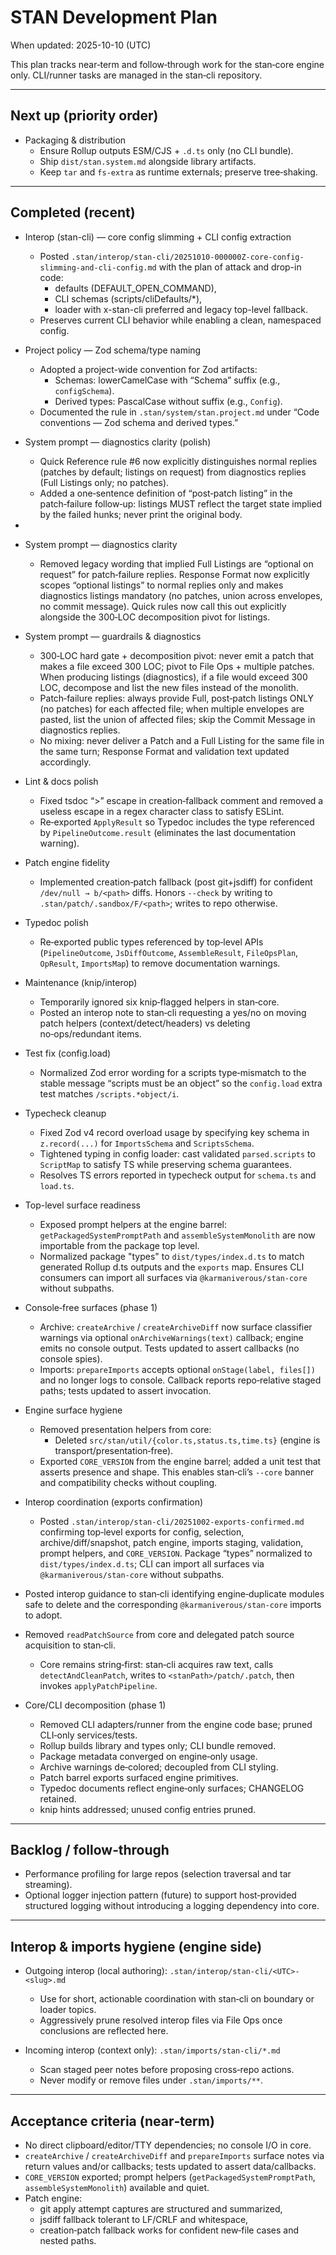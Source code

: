 # STAN Development Plan

When updated: 2025-10-10 (UTC)

This plan tracks near‑term and follow‑through work for the stan‑core engine only. CLI/runner tasks are managed in the stan‑cli repository.

---

## Next up (priority order)

- Packaging & distribution
  - Ensure Rollup outputs ESM/CJS + `.d.ts` only (no CLI bundle).
  - Ship `dist/stan.system.md` alongside library artifacts.
  - Keep `tar` and `fs-extra` as runtime externals; preserve tree‑shaking.

---

## Completed (recent)
- Interop (stan-cli) — core config slimming + CLI config extraction
  - Posted `.stan/interop/stan-cli/20251010-000000Z-core-config-slimming-and-cli-config.md`
    with the plan of attack and drop-in code:
    - defaults (DEFAULT_OPEN_COMMAND),
    - CLI schemas (scripts/cliDefaults/*),
    - loader with x-stan-cli preferred and legacy top-level fallback.
  - Preserves current CLI behavior while enabling a clean, namespaced config.
- Project policy — Zod schema/type naming
  - Adopted a project-wide convention for Zod artifacts:
    - Schemas: lowerCamelCase with “Schema” suffix (e.g., `configSchema`).
    - Derived types: PascalCase without suffix (e.g., `Config`).
  - Documented the rule in `.stan/system/stan.project.md` under
    “Code conventions — Zod schema and derived types.”
- System prompt — diagnostics clarity (polish)
  - Quick Reference rule #6 now explicitly distinguishes normal replies (patches by default; listings on request) from diagnostics replies (Full Listings only; no patches).
  - Added a one‑sentence definition of “post‑patch listing” in the patch‑failure follow‑up: listings MUST reflect the target state implied by the failed hunks; never print the original body.

-
- System prompt — diagnostics clarity
  - Removed legacy wording that implied Full Listings are “optional on request”
    for patch‑failure replies. Response Format now explicitly scopes “optional    listings” to normal replies only and makes diagnostics listings mandatory (no
    patches, union across envelopes, no commit message). Quick rules now call
    this out explicitly alongside the 300‑LOC decomposition pivot for listings.

- System prompt — guardrails & diagnostics
  - 300‑LOC hard gate + decomposition pivot: never emit a patch that makes a file
    exceed 300 LOC; pivot to File Ops + multiple patches. When producing listings
    (diagnostics), if a file would exceed 300 LOC, decompose and list the new files
    instead of the monolith.
  - Patch‑failure replies: always provide Full, post‑patch listings ONLY (no patches)
    for each affected file; when multiple envelopes are pasted, list the union of
    affected files; skip the Commit Message in diagnostics replies.
  - No mixing: never deliver a Patch and a Full Listing for the same file in the
    same turn; Response Format and validation text updated accordingly.

- Lint & docs polish
  - Fixed tsdoc “\>” escape in creation‑fallback comment and removed a useless
    escape in a regex character class to satisfy ESLint.
  - Re‑exported `ApplyResult` so Typedoc includes the type referenced by
    `PipelineOutcome.result` (eliminates the last documentation warning).

- Patch engine fidelity
  - Implemented creation‑patch fallback (post git+jsdiff) for confident
    `/dev/null → b/<path>` diffs. Honors `--check` by writing to
    `.stan/patch/.sandbox/F/<path>`; writes to repo otherwise.

- Typedoc polish
  - Re‑exported public types referenced by top‑level APIs
    (`PipelineOutcome`, `JsDiffOutcome`, `AssembleResult`, `FileOpsPlan`, `OpResult`, `ImportsMap`) to remove documentation warnings.

- Maintenance (knip/interop)
  - Temporarily ignored six knip‑flagged helpers in stan‑core.
  - Posted an interop note to stan‑cli requesting a yes/no on moving patch helpers (context/detect/headers) vs deleting no‑ops/redundant items.

- Test fix (config.load)
  - Normalized Zod error wording for a scripts type‑mismatch to the stable message “scripts must be an object” so the `config.load` extra test matches `/scripts.*object/i`.

- Typecheck cleanup
  - Fixed Zod v4 record overload usage by specifying key schema in `z.record(...)` for `ImportsSchema` and `ScriptsSchema`.
  - Tightened typing in config loader: cast validated `parsed.scripts` to `ScriptMap` to satisfy TS while preserving schema guarantees.
  - Resolves TS errors reported in typecheck output for `schema.ts` and `load.ts`.

- Top-level surface readiness
  - Exposed prompt helpers at the engine barrel: `getPackagedSystemPromptPath` and `assembleSystemMonolith` are now importable from the package top level.
  - Normalized package "types" to `dist/types/index.d.ts` to match generated Rollup d.ts outputs and the `exports` map. Ensures CLI consumers can import all surfaces via `@karmaniverous/stan-core` without subpaths.

- Console‑free surfaces (phase 1)
  - Archive: `createArchive` / `createArchiveDiff` now surface classifier warnings via optional `onArchiveWarnings(text)` callback; engine emits no console output. Tests updated to assert callbacks (no console spies).
  - Imports: `prepareImports` accepts optional `onStage(label, files[])` and no longer logs to console. Callback reports repo‑relative staged paths; tests updated to assert invocation.

- Engine surface hygiene
  - Removed presentation helpers from core:
    - Deleted `src/stan/util/{color.ts,status.ts,time.ts}` (engine is transport/presentation‑free).
  - Exported `CORE_VERSION` from the engine barrel; added a unit test that asserts presence and shape. This enables stan‑cli’s `--core` banner and compatibility checks without coupling.

- Interop coordination (exports confirmation)
  - Posted `.stan/interop/stan-cli/20251002-exports-confirmed.md` confirming top‑level exports for config, selection, archive/diff/snapshot, patch engine, imports staging, validation, prompt helpers, and `CORE_VERSION`. Package “types” normalized to `dist/types/index.d.ts`; CLI can import all surfaces via `@karmaniverous/stan-core` without subpaths.

- Posted interop guidance to stan‑cli identifying engine‑duplicate modules safe to delete and the corresponding `@karmaniverous/stan-core` imports to adopt.

- Removed `readPatchSource` from core and delegated patch source acquisition to stan‑cli.
  - Core remains string‑first: stan‑cli acquires raw text, calls `detectAndCleanPatch`, writes to `<stanPath>/patch/.patch`, then invokes `applyPatchPipeline`.

- Core/CLI decomposition (phase 1)
  - Removed CLI adapters/runner from the engine code base; pruned CLI‑only services/tests.
  - Rollup builds library and types only; CLI bundle removed.
  - Package metadata converged on engine‑only usage.
  - Archive warnings de‑colored; decoupled from CLI styling.
  - Patch barrel exports surfaced engine primitives.
  - Typedoc documents reflect engine‑only surfaces; CHANGELOG retained.
  - knip hints addressed; unused config entries pruned.

---

## Backlog / follow‑through

- Performance profiling for large repos (selection traversal and tar streaming).
- Optional logger injection pattern (future) to support host‑provided structured logging without introducing a logging dependency into core.

---

## Interop & imports hygiene (engine side)

- Outgoing interop (local authoring): `.stan/interop/stan-cli/<UTC>-<slug>.md`
  - Use for short, actionable coordination with stan‑cli on boundary or loader topics.
  - Aggressively prune resolved interop files via File Ops once conclusions are reflected here.

- Incoming interop (context only): `.stan/imports/stan-cli/*.md`
  - Scan staged peer notes before proposing cross‑repo actions.
  - Never modify or remove files under `.stan/imports/**`.

---

## Acceptance criteria (near‑term)

- No direct clipboard/editor/TTY dependencies; no console I/O in core.
- `createArchive` / `createArchiveDiff` and `prepareImports` surface notes via return values and/or callbacks; tests updated to assert data/callbacks.
- `CORE_VERSION` exported; prompt helpers (`getPackagedSystemPromptPath`, `assembleSystemMonolith`) available and quiet.
- Patch engine:
  - git apply attempt captures are structured and summarized,
  - jsdiff fallback tolerant to LF/CRLF and whitespace,
  - creation‑patch fallback works for confident new‑file cases and nested paths.
